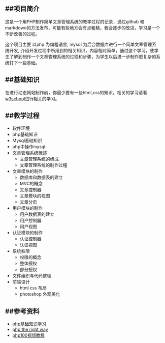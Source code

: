 ##项目简介
---

这是一个用PHP制作简单文章管理系统的教学过程的记录，通过github 和 markdown的方法发布，可能有些地方会有点粗糙，我会逐步的改进，学习是一个不断改善的过程。

这个项目主要 以php 为编程语言, mysql 为后台数据库进行一个简单文章管理系统开发, 介绍开发过程中所用到的相关知识，内容相对简单，通过这个学习，使学生了解到制作一个文章管理系统的过程和步骤，为学生以后进一步制作更复杂的系统打下一些基础。

##基础知识
---

在进行动态网站制作前，你最少要有一些html,css的知识，相关的学习请看[w3school](http://www.w3school.com.cn)进行相关的学习。

##教学过程
---

* 软件环境
* php基础知识
* Mysql基础知识
* php中操作mysql
* 文章管理系统概述
  * 文章管理系统的组成
  * 文章管理系统的制作过程
* 文章模块的制作
  * 数据库和数据表的建立
  * MVC的概念
  * 文章控制器
  * 文章模块的视图
  * 文章分页
* 用户模块的制作
  * 用户数据表的建立
  * 用户控制器
  * 用户视图
* 认证模块的制作
  * 认证控制器
  * 认证视图
* 系统权限
  * 权限的概念
  * 整体授权
  * 部分授权
* 文件组织与代码整理
* 前端设计 
  * html css 布局
  * photoshop 外观美化



##参考资料
---

* [php基础知识学习](http://www.w3school.com.cn/php/index.asp)
* [php the right way](http://wulijun.github.com/php-the-right-way/)
* [php100视频教程](http://www.youku.com)
